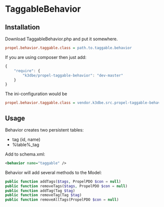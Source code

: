 TaggableBehavior
====================

Installation
------------

Download TaggableBehavior.php and put it somewhere.

``` ini
propel.behavior.taggable.class = path.to.taggable.behavior
```

If you are using composer then just add:
```js
{
    "require": {
        "k3dbe/propel-taggable-behavior": "dev-master"
    }
}
```

The ini-configuration would be
``` ini
propel.behavior.taggable.class = vendor.k3dbe.src.propel-taggable-behavior.src.TaggableBehavior
```

Usage
-----

Behavior creates two persistent tables:
* tag (id, name)
* %table%_tag

Add to schema.xml:

``` xml
<behavior name="taggable" />
```

Behavior will add several methods to the Model:

``` php
public function addTags($tags, PropelPDO $con = null)
public function removeTags($tags, PropelPDO $con = null)
public function addTag(Tag $tag)
public function removeTag(Tag $tag)
public function removeAllTags(PropelPDO $con = null)
```
